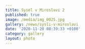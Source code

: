 ```yaml
---
title: Sysel v Miroslavi 2
published: true
image: /media/img_0025.jpg
gallery: /news/sysli-v-miroslavi
date: '2020-11-20 08:39:33 +0100'
category: gallery
layout: photo
---
```


